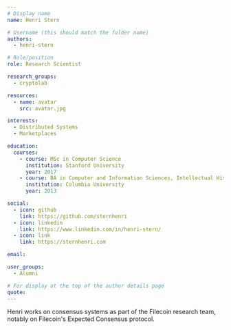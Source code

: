 ```yaml
---
# Display name
name: Henri Stern

# Username (this should match the folder name)
authors:
  - henri-stern

# Role/position
role: Research Scientist

research_groups:
  - cryptolab

resources:
  - name: avatar
    src: avatar.jpg

interests:
  - Distributed Systems
  - Marketplaces

education:
  courses:
    - course: MSc in Computer Science
      institution: Stanford University
      year: 2017
    - course: BA in Computer and Information Sciences, Intellectual History
      institution: Columbia University
      year: 2013

social:
  - icon: github
    link: https://github.com/sternhenri
  - icon: linkedin
    link: https://www.linkedin.com/in/henri-stern/
  - icon: link
    link: https://sternhenri.com

email:

user_groups:
  - Alumni

# For display at the top of the author details page
quote:
---
```


Henri works on consensus systems as part of the Filecoin research team, notably on Filecoin's Expected Consensus protocol.
